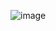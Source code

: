 
![image](https://user-images.githubusercontent.com/83596193/225827068-beed3fd6-7d60-4544-8430-e277325bed7b.png)
